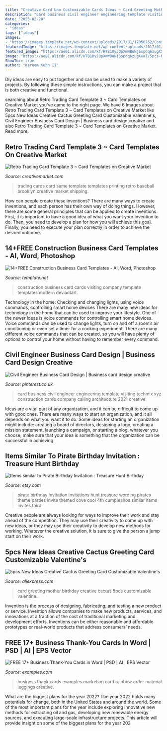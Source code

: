 ```yaml
---
title: "Creative Card Uno Customizable Cards Ideas ~ Card Greeting Mother Birthday Creative Cactus 5pcs Customizable Valentine"
description: "Card business civil engineer engineering template visiting techmix xyz construction cards company calling architecture 2021 creative"
date: "2023-02-20"
categories:
- "ideas"
tags: ["ideas"]
images:
- "https://images.template.net/wp-content/uploads/2017/01/17050752/Construction-Business-visiting-Card.jpg"
featuredImage: "https://images.template.net/wp-content/uploads/2017/01/17050752/Construction-Business-visiting-Card.jpg"
featured_image: "https://ae01.alicdn.com/kf/HTB10yJQpXmWBuNjSspdq6zugXXaT/5pcs-New-Ideas-Creative-Cactus-Greeting-Card-Customizable-Valentine-s-Day-Birthday-Card-Mother-s-Day.jpg"
image: "https://ae01.alicdn.com/kf/HTB10yJQpXmWBuNjSspdq6zugXXaT/5pcs-New-Ideas-Creative-Cactus-Greeting-Card-Customizable-Valentine-s-Day-Birthday-Card-Mother-s-Day.jpg"
ShowToc: true
author: "Kareem Kuhn II"
---
```



Diy ideas are easy to put together and can be used to make a variety of projects. By following these simple instructions, you can make a project that is both creative and functional.

	

		
searching about Retro Trading Card Template 3 ~ Card Templates on Creative Market you've came to the right page. We have 6 Images about Retro Trading Card Template 3 ~ Card Templates on Creative Market like 5pcs New Ideas Creative Cactus Greeting Card Customizable Valentine&#039;s, Civil Engineer Business Card Design | Business card design creative and also Retro Trading Card Template 3 ~ Card Templates on Creative Market. Read more:
		
    
## Retro Trading Card Template 3 ~ Card Templates On Creative Market

<img loading=lazy src="https://d3ui957tjb5bqd.cloudfront.net/images/screenshots/products/2/28/28070/tc3a-o.jpg?1374046527" onerror="this.onerror=null;this.src='https://tse2.mm.bing.net/th?id=OIP.giiArOw8a9TQsC45zRA9-QHaFY&amp;pid=15.1';" alt="Retro Trading Card Template 3 ~ Card Templates on Creative Market">

_Source: creativemarket.com_

>trading cards card same template templates printing retro baseball brooklyn creative market shipping. 

	

How can people create these inventions?
There are many ways to create inventions, and each person has their own way of doing things. However, there are some general principles that can be applied to create inventions. First, it is important to have a good idea of what you want your invention to do. Then, you need to develop a plan for how you will achieve this goal. Finally, you need to execute your plan correctly in order to achieve the desired outcome.

    
## 14+FREE Construction Business Card Templates - AI, Word, Photoshop

<img loading=lazy src="https://images.template.net/wp-content/uploads/2017/01/17050752/Construction-Business-visiting-Card.jpg" onerror="this.onerror=null;this.src='https://tse3.mm.bing.net/th?id=OIP.360l33hjjmRrX7BT_uOhUAHaEW&amp;pid=15.1';" alt="14+FREE Construction Business Card Templates - AI, Word, Photoshop">

_Source: template.net_

>construction business card cards visiting company template templates modern deviantart. 

	

Technology in the home: Checking and changing lights, using voice commands, controlling smart home devices
There are many new ideas for technology in the home that can be used to improve your lifestyle. One of the newer ideas is voice commands for controlling smart home devices. Voice commands can be used to change lights, turn on and off a room’s air conditioning or even set a timer for a cooking experiment. There are many different voice commands that can be created, so you will have plenty of options to control your home without having to remember every command.

    
## Civil Engineer Business Card Design | Business Card Design Creative

<img loading=lazy src="https://i.pinimg.com/736x/5d/68/8a/5d688a1152d38189c07e6c53050d6e3f.jpg" onerror="this.onerror=null;this.src='https://tse3.mm.bing.net/th?id=OIP.ZpRwR6tCYLqoEj3kafGTywHaFj&amp;pid=15.1';" alt="Civil Engineer Business Card Design | Business card design creative">

_Source: pinterest.co.uk_

>card business civil engineer engineering template visiting techmix xyz construction cards company calling architecture 2021 creative. 

	

Ideas are a vital part of any organization, and it can be difficult to come up with good ones. There are many ways to start an organization, and it all depends on what you want it to do. Some ideas for starting an organization might include: creating a board of directors, designing a logo, creating a mission statement, launching a campaign, or starting a blog. whatever you choose, make sure that your idea is something that the organization can be successful in achieving.

    
## Items Similar To Pirate Birthday Invitation : Treasure Hunt Birthday

<img loading=lazy src="http://img0.etsystatic.com/008/1/6766209/il_570xN.369863854_srzw.jpg" onerror="this.onerror=null;this.src='https://tse1.mm.bing.net/th?id=OIP.alW5l4arXbMkWiqe1H2SUgHaKl&amp;pid=15.1';" alt="Items similar to Pirate Birthday Invitation : Treasure Hunt Birthday">

_Source: etsy.com_

>pirate birthday invitation invitations hunt treasure wording pirates theme parties invite themed cove cool 4th cumpleaños similar items invites third. 

	

Creative people are always looking for ways to improve their work and stay ahead of the competition. They may use their creativity to come up with new ideas, or they may use their creativity to develop new methods for working. Whatever the creative solution, it is sure to give the person a jump start on their work.

    
## 5pcs New Ideas Creative Cactus Greeting Card Customizable Valentine&#039;s

<img loading=lazy src="https://ae01.alicdn.com/kf/HTB10yJQpXmWBuNjSspdq6zugXXaT/5pcs-New-Ideas-Creative-Cactus-Greeting-Card-Customizable-Valentine-s-Day-Birthday-Card-Mother-s-Day.jpg" onerror="this.onerror=null;this.src='https://tse1.mm.bing.net/th?id=OIP.PTf2wnLmYiLZ8MzVEfIkHAHaHa&amp;pid=15.1';" alt="5pcs New Ideas Creative Cactus Greeting Card Customizable Valentine&#039;s">

_Source: aliexpress.com_

>card greeting mother birthday creative cactus 5pcs customizable valentine. 

	

Invention is the process of designing, fabricating, and testing a new product or service. Invention allows companies to make new products, services, and innovations at a fraction of the cost of traditional marketing and development efforts. Inventions can be either reasonable and affordable prototypes or real-world products that address consumers’ needs.

    
## FREE 17+ Business Thank-You Cards In Word | PSD | AI | EPS Vector

<img loading=lazy src="https://images.examples.com/wp-content/uploads/2017/10/small-business-1024x678.jpg" onerror="this.onerror=null;this.src='https://tse2.mm.bing.net/th?id=OIP.LSUyv-dTlwmO5-eRsDc8FgHaE5&amp;pid=15.1';" alt="FREE 17+ Business Thank-You Cards in Word | PSD | AI | EPS Vector">

_Source: examples.com_

>business thank cards examples marketing card rainbow order material leggings creative. 

	

What are the biggest plans for the year 2022?
The year 2022 holds many potentials for change, both in the United States and around the world. Some of the most important plans for the year include exploring innovative new methods for extracting oil and gas, developing new renewable energy sources, and executing large-scale infrastructure projects. This article will provide insight on some of the biggest plans for the year 202

